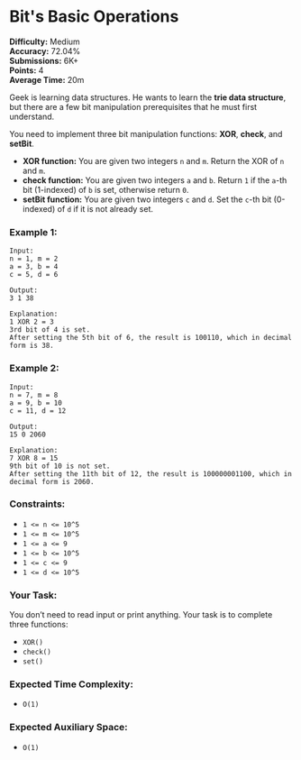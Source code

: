 # Bit's Basic Operations

**Difficulty:** Medium  
**Accuracy:** 72.04%  
**Submissions:** 6K+  
**Points:** 4  
**Average Time:** 20m  

Geek is learning data structures. He wants to learn the **trie data structure**, but there are a few bit manipulation prerequisites that he must first understand.  

You need to implement three bit manipulation functions: **XOR**, **check**, and **setBit**.

- **XOR function:** You are given two integers `n` and `m`. Return the XOR of `n` and `m`.  
- **check function:** You are given two integers `a` and `b`. Return `1` if the `a`-th bit (1-indexed) of `b` is set, otherwise return `0`.  
- **setBit function:** You are given two integers `c` and `d`. Set the `c`-th bit (0-indexed) of `d` if it is not already set.  

### Example 1:  
```
Input:  
n = 1, m = 2  
a = 3, b = 4  
c = 5, d = 6  

Output:  
3 1 38  

Explanation:  
1 XOR 2 = 3  
3rd bit of 4 is set.  
After setting the 5th bit of 6, the result is 100110, which in decimal form is 38.  
```

### Example 2:  
```
Input:  
n = 7, m = 8  
a = 9, b = 10  
c = 11, d = 12  

Output:  
15 0 2060  

Explanation:  
7 XOR 8 = 15  
9th bit of 10 is not set.  
After setting the 11th bit of 12, the result is 100000001100, which in decimal form is 2060.  
```

### Constraints:  
- `1 <= n <= 10^5`  
- `1 <= m <= 10^5`  
- `1 <= a <= 9`  
- `1 <= b <= 10^5`  
- `1 <= c <= 9`  
- `1 <= d <= 10^5`  

### Your Task:  
You don’t need to read input or print anything. Your task is to complete three functions:  
- `XOR()`  
- `check()`  
- `set()`  

### Expected Time Complexity:  
- `O(1)`  

### Expected Auxiliary Space:  
- `O(1)`  
